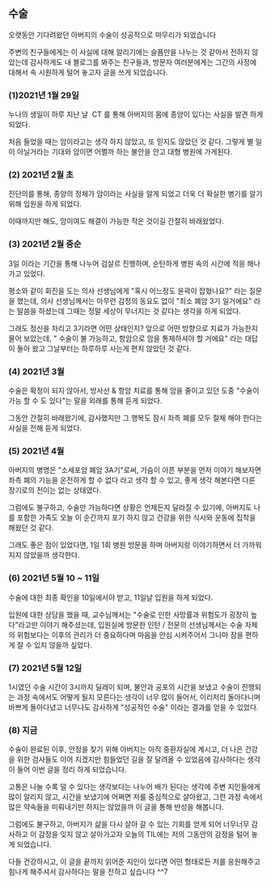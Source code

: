 ## **수술**

오랫동안 기다려왔던 아버지의 수술이 성공적으로 마무리가 되었습니다

주변의 친구들에게는 이 사실에 대해 알리기에는 슬픔만을 나누는 것 같아서 전하지 않았는데 감사하게도 내 블로그를 봐주는 친구들과, 방문자 여러분에게는 그간의 사정에 대해서 속 시원하게 털어 놓고자 글을 쓰게 되었습니다.

### **(1)2021년 1월 29일**

누나의 생일이 하루 지난 날  CT 를 통해 아버지의 몸에 종양이 있다는 사실을 발견 하게 되었다.

처음 들었을 때는 암이라고는 생각 하지 않았고, 또 믿지도 않았던 것 같다. 그렇게 별 일이 아닐거라는 기대와 암이면 어쩔까 하는 불안을 안고 대형 병원에 가게된다.

### **(2) 2021년 2월 초**

진단의를 통해, 종양의 정체가 암이라는 사실을 알게 되었고 더욱 더 확실한 병기를 알기 위해 입원을 하게 되었다.

이때까지만 해도, 암이여도 해결이 가능한 작은 것이길 간절히 바래왔었다.

### **(3) 2021년 2월 중순**

3일 이라는 기간을 통해 나누어 검살르 진행하며, 순탄하게 병원 속의 시간에 적응 해나가고 있었다.

평소와 같이 회진을 도는 의사 선생님에게 "혹시 어느정도 윤곽이 잡혔나요?" 라는 질문을 했는데, 의사 선생님께서는 아무런 감정의 동요도 없이 "최소 폐암 3기 일거에요" 라는 말씀을 하셨는데 그때는 정말 세상이 무너지는 것 같다는 생각을 하게 되었다.

그래도 정신을 차리고 3기라면 어떤 상태인지? 앞으로 어떤 방향으로 치료가 가능한지 물어 보았는데, " 수술이 불 가능하고, 항암으로 암을 통제하셔야 할 거에요" 라는 대답이 돌아 왔고 그날부터는 하루하루 사는게 편치 않았던 것 같다.

### **(4) 2021년 3월**

수술은 확정이 되지 않아서, 방사선 & 항암 치료를 통해 암을 줄이고 있던 도중 "수술이 가능 할 수 도 있다"는 말을 외래를 통해 듣게 되었다.

그동안 간절히 바래왔기에, 감사했지만 그 행복도 잠시 좌측 폐를 모두 절체 해야 한다는 사실을 전해 듣게 되었다.

### **(5) 2021년 4월**

아버지의 병명은 "소세포암 폐암 3A기"로써, 가슴이 아픈 부분을 먼저 이야기 해보자면 좌측 폐의 기능을 온전하게 할 수 없다 라고 생각 할 수 있고, 좋게 생각 해본다면 다른 장기로의 전이는 없는 상태였다.

그럼에도 불구하고, 수술만 가능하다면 상황은 언제든지 달라질 수 있기에, 아버지도 나를 포함한 가족도 오늘 이 순간까지 포기 하지 않고 건강을 위한 식사와 운동에 집착을 해왔던 것 같다.

그래도 좋은 점이 있었다면, 1일 1회 병원 방문을 하며 아버지랑 이야기하면서 더 가까워지지 않았을까 생각한다.

### **(6) 2021년 5월 10 ~ 11일**

수술에 대한 최종 확인을 10일에서야 받고, 11일날 입원을 하게 되었다.

입원에 대한 상담을 했을 때, 교수님께서는 "수술로 인한 사망률과 위험도가 굉장히 높다"라고만 이야기 해주셨는데, 입원실에 방문한 인턴 / 전문의 선생님께서는 수술 자체의 위험보다는 이후의 관리가 더 중요하다며 마음을 안심 시켜주어서 그나마 잠을 편하게 잘 수 있지 않을까 싶었다.

### **(7) 2021년 5월 12일**

1시였던 수술 시간이 3시까지 딜레이 되며, 불안과 공포의 시간을 보냈고 수술이 진행되는 과정 속에서도 어떻게 될지 모른다는 생각이 너무 많이 들어서, 이리저리 돌아다니며 바쁘게 돌아다녔고 너무나도 감사하게 "성공적인 수술" 이라는 결과를 얻을 수 있었다.

### **(8) 지금**

수술이 완료된 이후, 안정을 찾기 위해 아버지는 아직 중환자실에 계시고, 더 나은 건강을 위한 검사들도 이어 지겠지만 힘들었던 길을 잘 달려올 수 있었음에 감사하다는 생각이 들어 이번 글을 정리 하게 되었습니다.

고통은 나눌 수록 덜 수 있다는 생각보다는 나누어 배가 된다는 생각에 주변 지인들에게 많이 알리지 않고, 시간을 보냈기에 어쩌면 저를 중심적으로 살아왔고, 그런 과정 속에서 많은 약속들을 미뤄내기만 하지는 않았을까 이 글을 통해 반성을 해봅니다.

그럼에도 불구하고, 아버지가 삶을 다시 살아 갈 수 있는 기회를 얻게 되어 너무너무 감사하고 이 감정을 잊지 않고 살아가고자 오늘의 TIL에는 저의 그동안의 감정을 털어 놓게 되었습니다.

다들 건강하시고, 이 글을 끝까지 읽어준 지인이 있다면 어떤 형태로든 저를 응원해주고 힘나게 해주셔서 감사하다는 말을 전하고 싶습니다 ^^7
